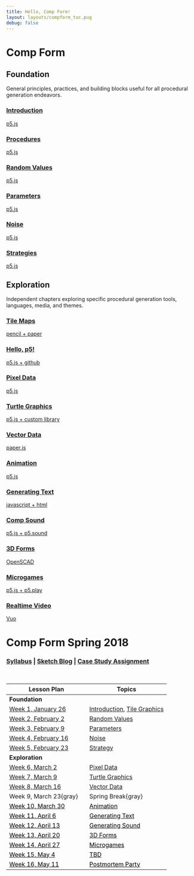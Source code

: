 ```yaml
---
title: Hello, Comp Form!
layout: layouts/compform_toc.pug
debug: false
---
```


<script src="https://cdnjs.cloudflare.com/ajax/libs/p5.js/0.5.16/p5.min.js"></script>
<script src="./index_mess.js"></script>



# Comp Form

## Foundation

<!-- Outer -->
<div class="row">

<div class="col-8 col-md-3 overview">
General principles, practices, and building blocks useful for all procedural generation endeavors.
</div>

<!-- Inner -->
<div class="col-12 col-md-9">
<div class="row">

<a class="col-6 col-md-4" data-ready="true" href="./introduction">

### Introduction
p5.js

</a>

<a class="col-6 col-md-4" data-ready="false" href="#">

### Procedures
p5.js

</a>

<a class="col-6 col-md-4" data-ready="true" href="./random">

### Random Values
p5.js

</a>


<a class="col-6 col-md-4" href="./parameters">

### Parameters
p5.js

</a>





<a class="col-6 col-md-4" data-ready="true" href="./noise">

### Noise
p5.js

</a>

<a class="col-6 col-md-4" data-ready="true" href="./strategy">

### Strategies
p5.js

</a>


</div>
</div>
<!-- /Inner -->
</div>
<!-- /Outer -->




## Exploration

<!-- Outer -->
<div class="row">

<div class="col-8 col-md-3 overview">
Independent chapters exploring specific procedural generation tools, languages, media, and themes.
</div>

<!-- Inner -->
<div class="col-12 col-md-9">
<div class="row">


<a class="col-6 col-md-4" data-ready="true" href="./tiles">

### Tile Maps
pencil + paper

</a>


<a class="col-6 col-md-4" data-ready="true" href="./p5">

### Hello, p5!
p5.js + github

</a>



<a class="col-6 col-md-4" data-ready="true" href="./pixels">

### Pixel Data
p5.js

</a>

<a class="col-6 col-md-4" data-ready="true" href="./turtles">

### Turtle Graphics
p5.js + custom library

</a>


<a class="col-6 col-md-4" data-ready="true" href="./vectors">

### Vector Data
paper.js

</a>


<a class="col-6 col-md-4" data-ready="true" href="./animation">

### Animation
p5.js

</a>


<a class="col-6 col-md-4" data-ready="false" href="./#">

### Generating Text
javascript + html

</a>


<a class="col-6 col-md-4" data-ready="false" href="./#">

### Comp Sound
p5.js + p5.sound

</a>


<a class="col-6 col-md-4" data-ready="false" href="./#">

### 3D Forms
OpenSCAD

</a>


<a class="col-6 col-md-4" data-ready="false" href="./#">

### Microgames
p5.js + p5.play

</a>




<a class="col-6 col-md-4" data-ready="false" href="./#">

### Realtime Video
Vuo

</a>




</div>
</div>
<!-- /Inner -->
</div>
<!-- /Outer -->







# Comp Form Spring 2018

### [Syllabus](./syllabus.html) | [Sketch Blog](http://sketches2018.compform.net/) | [Case Study Assignment](http://localhost:3000/turtles/plan.html#comp-form-case-study)

<br/>

| Lesson Plan                                  | Topics                                               |
| -------------------------------------------- | ---------------------------------------------------- |
| **Foundation**                               | &nbsp;                                               |
| [Week 1, January 26](introduction/plan.html) | [Introduction](introduction), [Tile Graphics](tiles) |
| [Week 2, February 2](random/plan.html)       | [Random Values](random)                              |
| [Week 3, February 9](parameters/plan.html)   | [Parameters](parameters)                             |
| [Week 4, February 16](noise/plan.html)       | [Noise](noise)                                       |
| [Week 5, February 23](strategy/plan.html)    | [Strategy](strategy)                                 |
| **Exploration**                              | &nbsp;                                               |
| [Week 6, March 2](pixels/plan.html)          | [Pixel Data](pixels)                                 |
| [Week 7, March 9](turtles/plan.html)         | [Turtle Graphics](turtles)                           |
| [Week 8, March 16](vectors/plan.html)        | [Vector Data](vectors)                               |
| Week 9, March 23{gray}                       | Spring Break{gray}                                   |
| [Week 10, March 30](#)                       | [Animation](#)                                       |
| [Week 11, April 6](#)                        | [Generating Text](#)                                 |
| [Week 12, April 13](#)                       | [Generating Sound](#)                                |
| [Week 13, April 20](#)                       | [3D Forms](#)                                        |
| [Week 14, April 27](#)                       | [Microgames](#)                                      |
| [Week 15, May 4](#)                          | [TBD](#)                                             |
| [Week 16, May 11](#)                         | [Postmortem Party](#)                                |

<style>
table {
    /* border: 1px solid red; */
}
td {
    /* border: 1px solid blue; */
    width: 50%;
}

td a[href="#"] {
    color: black;
}

.gray {
    color: #AAA;
}
</style>